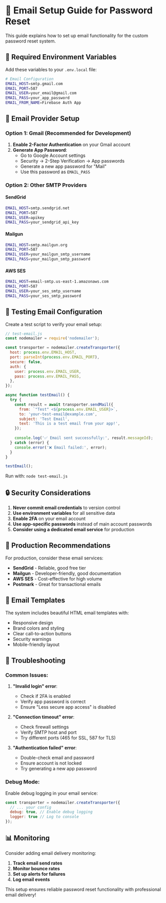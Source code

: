 # 📧 Email Setup Guide for Password Reset

This guide explains how to set up email functionality for the custom password reset system.

## 🔧 Required Environment Variables

Add these variables to your `.env.local` file:

```bash
# Email Configuration
EMAIL_HOST=smtp.gmail.com
EMAIL_PORT=587
EMAIL_USER=your_email@gmail.com
EMAIL_PASS=your_app_password
EMAIL_FROM_NAME=Firebase Auth App
```

## 📮 Email Provider Setup

### Option 1: Gmail (Recommended for Development)

1. **Enable 2-Factor Authentication** on your Gmail account
2. **Generate App Password**:
   - Go to Google Account settings
   - Security → 2-Step Verification → App passwords
   - Generate a new app password for "Mail"
   - Use this password as `EMAIL_PASS`

### Option 2: Other SMTP Providers

#### SendGrid
```bash
EMAIL_HOST=smtp.sendgrid.net
EMAIL_PORT=587
EMAIL_USER=apikey
EMAIL_PASS=your_sendgrid_api_key
```

#### Mailgun
```bash
EMAIL_HOST=smtp.mailgun.org
EMAIL_PORT=587
EMAIL_USER=your_mailgun_smtp_username
EMAIL_PASS=your_mailgun_smtp_password
```

#### AWS SES
```bash
EMAIL_HOST=email-smtp.us-east-1.amazonaws.com
EMAIL_PORT=587
EMAIL_USER=your_ses_smtp_username
EMAIL_PASS=your_ses_smtp_password
```

## 🧪 Testing Email Configuration

Create a test script to verify your email setup:

```javascript
// test-email.js
const nodemailer = require('nodemailer');

const transporter = nodemailer.createTransporter({
  host: process.env.EMAIL_HOST,
  port: parseInt(process.env.EMAIL_PORT),
  secure: false,
  auth: {
    user: process.env.EMAIL_USER,
    pass: process.env.EMAIL_PASS,
  },
});

async function testEmail() {
  try {
    const result = await transporter.sendMail({
      from: `"Test" <${process.env.EMAIL_USER}>`,
      to: 'your-test-email@example.com',
      subject: 'Test Email',
      text: 'This is a test email from your app!',
    });
    
    console.log('✅ Email sent successfully:', result.messageId);
  } catch (error) {
    console.error('❌ Email failed:', error);
  }
}

testEmail();
```

Run with: `node test-email.js`

## 🔒 Security Considerations

1. **Never commit email credentials** to version control
2. **Use environment variables** for all sensitive data
3. **Enable 2FA** on your email account
4. **Use app-specific passwords** instead of main account passwords
5. **Consider using a dedicated email service** for production

## 🚀 Production Recommendations

For production, consider these email services:

- **SendGrid** - Reliable, good free tier
- **Mailgun** - Developer-friendly, good documentation
- **AWS SES** - Cost-effective for high volume
- **Postmark** - Great for transactional emails

## 📝 Email Templates

The system includes beautiful HTML email templates with:
- Responsive design
- Brand colors and styling
- Clear call-to-action buttons
- Security warnings
- Mobile-friendly layout

## 🔧 Troubleshooting

### Common Issues:

1. **"Invalid login" error**:
   - Check if 2FA is enabled
   - Verify app password is correct
   - Ensure "Less secure app access" is disabled

2. **"Connection timeout" error**:
   - Check firewall settings
   - Verify SMTP host and port
   - Try different ports (465 for SSL, 587 for TLS)

3. **"Authentication failed" error**:
   - Double-check email and password
   - Ensure account is not locked
   - Try generating a new app password

### Debug Mode:

Enable debug logging in your email service:

```javascript
const transporter = nodemailer.createTransporter({
  // ... your config
  debug: true, // Enable debug logging
  logger: true // Log to console
});
```

## 📊 Monitoring

Consider adding email delivery monitoring:

1. **Track email send rates**
2. **Monitor bounce rates**
3. **Set up alerts for failures**
4. **Log email events**

This setup ensures reliable password reset functionality with professional email delivery!

